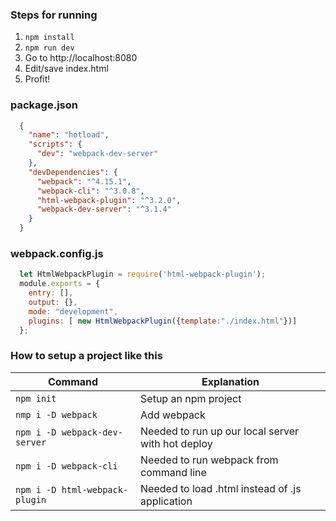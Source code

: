 ### Steps for running ### 
  1. `npm install`
  2. `npm run dev` 
  3. Go to http://localhost:8080
  4. Edit/save index.html
  5. Profit!

### package.json ###
```json
  {
    "name": "hotload",
    "scripts": {
      "dev": "webpack-dev-server"
    },
    "devDependencies": {
      "webpack": "^4.15.1",
      "webpack-cli": "^3.0.8",
      "html-webpack-plugin": "^3.2.0",
      "webpack-dev-server": "^3.1.4"
    }
  }
```

### webpack.config.js ###
```javascript
  let HtmlWebpackPlugin = require('html-webpack-plugin');
  module.exports = {
    entry: [],
    output: {},
    mode: "development",
    plugins: [ new HtmlWebpackPlugin({template:"./index.html"})]
  };
```

### How to setup a project like this ###
Command                         | Explanation
------------------------------- | --------------------------------------------------
`npm init`                      | Setup an npm project
`nmp i -D webpack`              | Add webpack
`npm i -D webpack-dev-server`   | Needed to run up our local server with hot deploy
`npm i -D webpack-cli`          | Needed to run webpack from command line
`npm i -D html-webpack-plugin`  | Needed to load .html instead of .js application
